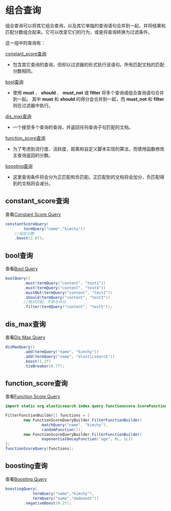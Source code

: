 # 组合查询

组合查询可以将其它组合查询，以及其它单独的查询语句合并到一起，并将结果和匹配分数组合起来。它可以改变它们的行为，或是将查询转换为过滤条件。

这一组中的查询有：

[constant_score查询](#constant_score查询)

- 包含其它查询的查询，但却以过滤器的形式执行该语句。所有匹配文档的匹配分数相同。

[bool查询](#bool查询)

- 使用 **must** 、 **should** 、 **must_not** 或 **filter** 将多个查询或组合查询语句合并到一起。
其中 **must** 和 **should** 的得分会合并到一起，而 **must_not** 和 **filter**则在过滤器中执行。

[dis_max查询](#dis_max查询)

- 一个接受多个查询的查询，并返回任何查询子句匹配的文档。

[function_score查询](#function_score查询)

- 为了考虑到流行度、活跃度、距离和自定义脚本实现的算法，而使用函数修改主查询返回的分数。

[boosting查询](#boosting查询)

- 这里查询条件将会分为正匹配和负匹配。正匹配到的文档将会加分，负匹配得到的文档将会减分。

## constant_score查询

查看[Constant Score Query](https://www.elastic.co/guide/en/elasticsearch/reference/6.2/query-dsl-constant-score-query.html)

```java
constantScoreQuery(
        termQuery("name","kimchy"))   
    //指定分数                       
    .boost(2.0f);  
```

## bool查询

查看[Bool Query](https://www.elastic.co/guide/en/elasticsearch/reference/6.2/query-dsl-bool-query.html)

```java
boolQuery()
        .must(termQuery("content", "test1"))                 
        .must(termQuery("content", "test4"))                 
        .mustNot(termQuery("content", "test2"))              
        .should(termQuery("content", "test3"))   
        //绝对匹配，不参与评分            
        .filter(termQuery("content", "test5")); 
```

## dis_max查询

查看[Dis Max Query](https://www.elastic.co/guide/en/elasticsearch/reference/6.2/query-dsl-dis-max-query.html)

```java
disMaxQuery()
        .add(termQuery("name", "kimchy"))                    
        .add(termQuery("name", "elasticsearch"))             
        .boost(1.2f)                                         
        .tieBreaker(0.7f);       
```

## function_score查询

查看[Function Score Query](https://www.elastic.co/guide/en/elasticsearch/reference/6.2/query-dsl-function-score-query.html)

```java
import static org.elasticsearch.index.query.functionscore.ScoreFunctionBuilders.*;
```

```java
FilterFunctionBuilder[] functions = {
        new FunctionScoreQueryBuilder.FilterFunctionBuilder(
                matchQuery("name", "kimchy"),                
                randomFunction()),                           
        new FunctionScoreQueryBuilder.FilterFunctionBuilder(
                exponentialDecayFunction("age", 0L, 1L))     
};
functionScoreQuery(functions);
```

## boosting查询

查看[Boosting Query](https://www.elastic.co/guide/en/elasticsearch/reference/6.2/query-dsl-boosting-query.html)

```java
boostingQuery(
            termQuery("name","kimchy"),                      
            termQuery("name","dadoonet"))                    
        .negativeBoost(0.2f); 
```